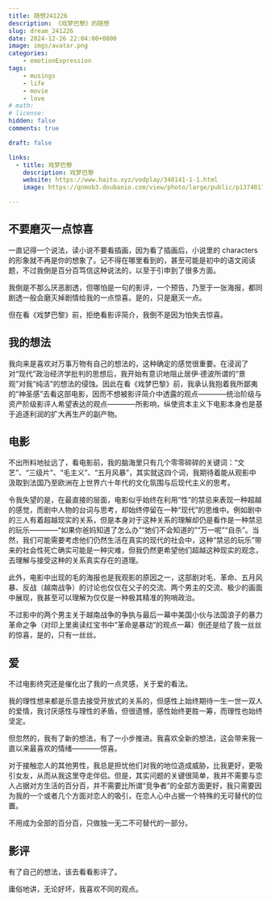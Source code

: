 ```yaml
---
title: 随想241226
description: 《戏梦巴黎》的随想
slug: dream_241226
date: 2024-12-26 22:04:00+0800
image: imgs/avatar.png
categories:
    - emotionExpression
tags:
    - musings
    - life
    - movie
    - love
# math: 
# license: 
hidden: false
comments: true

draft: false

links:
  - title: 戏梦巴黎
    description: 戏梦巴黎
    website: https://www.haitu.xyz/vodplay/348141-1-1.html
    image: https://qnmob3.doubanio.com/view/photo/large/public/p1374017596.jpg?imageView2/1/q/60/w/300/h/300/format/jpg

---
```


## 不要磨灭一点惊喜

一直记得一个说法，读小说不要看插画，因为看了插画后，小说里的 characters 的形象就不再是你的想象了。记不得在哪里看到的，甚至可能是初中的语文阅读题，不过我倒是百分百笃信这种说法的，以至于引申到了很多方面。

我倒是不那么厌恶剧透，但哪怕是一句的影评，一个预告，乃至于一张海报，都同剧透一般会磨灭掉剧情给我的一点惊喜。是的，只是磨灭一点。

但在看《戏梦巴黎》前，拒绝看影评简介，我倒不是因为怕失去惊喜。

## 我的想法

我向来是喜欢对万事万物有自己的想法的，这种确定的感觉很重要。在浸润了对“现代”政治经济学批判的思想后，我开始有意识地阻止居伊·德波所谓的“景观”对我“纯洁”的想法的侵蚀。因此在看《戏梦巴黎》前，我承认我抱着我所鄙夷的“神圣感”去看这部电影，因而不想被影评简介中透露的观点————统治阶级与资产阶级影评人希望表达的观点————所影响，纵使资本主义下电影本身也是基于追逐利润的扩大再生产的副产物。

## 电影

不出所料地扯远了，看电影前，我的脑海里只有几个零零碎碎的关键词：“文艺”、“三级片”、“毛主义”、“五月风暴”，其实就这四个词，我期待着能从观影中汲取到法国乃至欧洲在上世界六十年代的文化氛围与后现代主义的思考。

令我失望的是，在最直接的层面，电影似乎始终在利用“性”的禁忌来表现一种超越的感觉，而剧中人物的台词与思考，却始终停留在一种“现代”的思维中。例如剧中的三人有着超越现实的关系，但是本身对于这种关系的理解却仍是看作是一种禁忌的玩乐————“如果你爸妈知道了怎么办”“她们不会知道的”“万一呢”“自杀”。当然，我们可能需要考虑他们仍然生活在真实的现代的社会中，这种“禁忌的玩乐”带来的社会性死亡确实可能是一种灾难，但我仍然更希望他们超越这种现实的观念，去理解与接受这种的关系真实存在的道理。

此外，电影中出现的毛的海报也是我观影的原因之一，这部剧对毛、革命、五月风暴、反战（越南战争）的讨论也仅仅在父子的交流、两个男主的交流、极少的画面中展现，我甚至可以理解为仅仅是一种极其精准的狗哨政治。

不过影中的两个男主关于越南战争的争执与最后一幕中美国小伙与法国浪子的暴力革命之争（对印上里奥读红宝书中“革命是暴动”的观点一幕）倒还是给了我一丝丝的惊喜，是的，只有一丝丝。

## 爱

不过电影终究还是催化出了我的一点灵感，关于爱的看法。

我的理性想来都是乐意去接受开放式的关系的，但感性上始终期待一生一世一双人的爱情，我讨厌感性与理性的矛盾，但很遗憾，感性始终更胜一筹，而理性也始终坚定。

但忽然的，我有了新的想法，有了一小步推进。我喜欢全新的想法，这会带来我一直以来最喜欢的情绪————惊喜。

对于接触恋人的其他男性，我总是担忧他们对我的地位造成威胁，比我更好，更吸引女友，从而从我这里夺走伴侣。但是，其实问题的关键很简单，我并不需要与恋人占据对方生活的百分百，并不需要比所谓“竞争者”的全部方面更好，我只需要因为我的一个或者几个方面对恋人的吸引，在恋人心中占据一个特殊的无可替代的位置。

不用成为全部的百分百，只做独一无二不可替代的一部分。

## 影评

有了自己的想法，该去看看影评了。

庸俗地讲，无论好坏，我喜欢不同的观点。

